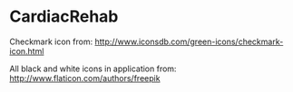 CardiacRehab
============
Checkmark icon from:
http://www.iconsdb.com/green-icons/checkmark-icon.html

All black and white icons in application from:
http://www.flaticon.com/authors/freepik